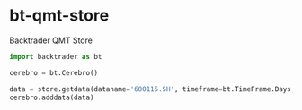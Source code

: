 # bt-qmt-store
Backtrader QMT Store

```python
import backtrader as bt

cerebro = bt.Cerebro()

data = store.getdata(dataname='600115.SH', timeframe=bt.TimeFrame.Days, fromdate=datetime(2022, 1, 1), todate=datetime(2023, 9, 6), dividend_type='front')
cerebro.adddata(data)
```
